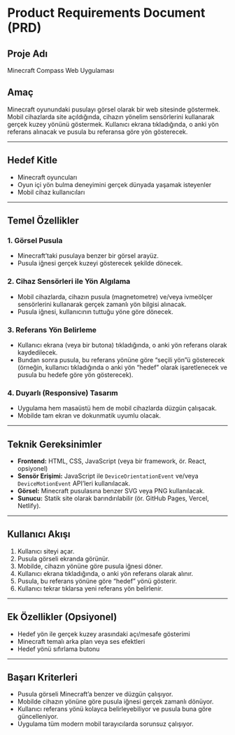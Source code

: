 # Product Requirements Document (PRD)

## Proje Adı
Minecraft Compass Web Uygulaması

## Amaç
Minecraft oyunundaki pusulayı görsel olarak bir web sitesinde göstermek. Mobil cihazlarda site açıldığında, cihazın yönelim sensörlerini kullanarak gerçek kuzey yönünü göstermek. Kullanıcı ekrana tıkladığında, o anki yön referans alınacak ve pusula bu referansa göre yön gösterecek.

---

## Hedef Kitle
- Minecraft oyuncuları
- Oyun içi yön bulma deneyimini gerçek dünyada yaşamak isteyenler
- Mobil cihaz kullanıcıları

---

## Temel Özellikler

### 1. Görsel Pusula
- Minecraft’taki pusulaya benzer bir görsel arayüz.
- Pusula iğnesi gerçek kuzeyi gösterecek şekilde dönecek.

### 2. Cihaz Sensörleri ile Yön Algılama
- Mobil cihazlarda, cihazın pusula (magnetometre) ve/veya ivmeölçer sensörlerini kullanarak gerçek zamanlı yön bilgisi alınacak.
- Pusula iğnesi, kullanıcının tuttuğu yöne göre dönecek.

### 3. Referans Yön Belirleme
- Kullanıcı ekrana (veya bir butona) tıkladığında, o anki yön referans olarak kaydedilecek.
- Bundan sonra pusula, bu referans yönüne göre “seçili yön”ü gösterecek (örneğin, kullanıcı tıkladığında o anki yön “hedef” olarak işaretlenecek ve pusula bu hedefe göre yön gösterecek).

### 4. Duyarlı (Responsive) Tasarım
- Uygulama hem masaüstü hem de mobil cihazlarda düzgün çalışacak.
- Mobilde tam ekran ve dokunmatik uyumlu olacak.

---

## Teknik Gereksinimler

- **Frontend:** HTML, CSS, JavaScript (veya bir framework, ör. React, opsiyonel)
- **Sensör Erişimi:** JavaScript ile `DeviceOrientationEvent` ve/veya `DeviceMotionEvent` API’leri kullanılacak.
- **Görsel:** Minecraft pusulasına benzer SVG veya PNG kullanılacak.
- **Sunucu:** Statik site olarak barındırılabilir (ör. GitHub Pages, Vercel, Netlify).

---

## Kullanıcı Akışı

1. Kullanıcı siteyi açar.
2. Pusula görseli ekranda görünür.
3. Mobilde, cihazın yönüne göre pusula iğnesi döner.
4. Kullanıcı ekrana tıkladığında, o anki yön referans olarak alınır.
5. Pusula, bu referans yönüne göre “hedef” yönü gösterir.
6. Kullanıcı tekrar tıklarsa yeni referans yön belirlenir.

---

## Ek Özellikler (Opsiyonel)

- Hedef yön ile gerçek kuzey arasındaki açı/mesafe gösterimi
- Minecraft temalı arka plan veya ses efektleri
- Hedef yönü sıfırlama butonu

---

## Başarı Kriterleri

- Pusula görseli Minecraft’a benzer ve düzgün çalışıyor.
- Mobilde cihazın yönüne göre pusula iğnesi gerçek zamanlı dönüyor.
- Kullanıcı referans yönü kolayca belirleyebiliyor ve pusula buna göre güncelleniyor.
- Uygulama tüm modern mobil tarayıcılarda sorunsuz çalışıyor.
